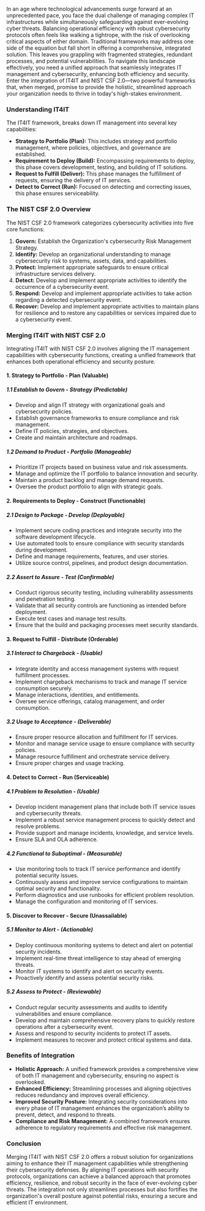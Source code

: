 In an age where technological advancements surge forward at an unprecedented pace, you face the dual challenge of managing complex IT infrastructures while simultaneously safeguarding against ever-evolving cyber threats. Balancing operational efficiency with robust cybersecurity protocols often feels like walking a tightrope, with the risk of overlooking critical aspects of either domain. Traditional frameworks may address one side of the equation but fall short in offering a comprehensive, integrated solution. This leaves you grappling with fragmented strategies, redundant processes, and potential vulnerabilities. To navigate this landscape effectively, you need a unified approach that seamlessly integrates IT management and cybersecurity, enhancing both efficiency and security. Enter the integration of IT4IT and NIST CSF 2.0—two powerful frameworks that, when merged, promise to provide the holistic, streamlined approach your organization needs to thrive in today's high-stakes environment.

### Understanding IT4IT

The IT4IT framework, breaks down IT management into several key capabilities:

- **Strategy to Portfolio (Plan):** This includes strategy and portfolio management, where policies, objectives, and governance are established.
- **Requirement to Deploy (Build):** Encompassing requirements to deploy, this phase covers development, testing, and building of IT solutions.
- **Request to Fulfill (Deliver):** This phase manages the fulfillment of requests, ensuring the delivery of IT services.
- **Detect to Correct (Run):** Focused on detecting and correcting issues, this phase ensures serviceability.

### The NIST CSF 2.0 Overview

The NIST CSF 2.0 framework categorizes cybersecurity activities into five core functions:

1. **Govern:** Establish the Organization's cybersecurity Risk Management Strategy.
2. **Identify:** Develop an organizational understanding to manage cybersecurity risk to systems, assets, data, and capabilities.
3. **Protect:** Implement appropriate safeguards to ensure critical infrastructure services delivery.
4. **Detect:** Develop and implement appropriate activities to identify the occurrence of a cybersecurity event.
5. **Respond:** Develop and implement appropriate activities to take action regarding a detected cybersecurity event.
6. **Recover:** Develop and implement appropriate activities to maintain plans for resilience and to restore any capabilities or services impaired due to a cybersecurity event.

### Merging IT4IT with NIST CSF 2.0

Integrating IT4IT with NIST CSF 2.0 involves aligning the IT management capabilities with cybersecurity functions, creating a unified framework that enhances both operational efficiency and security posture.

#### 1. **Strategy to Portfolio - Plan (Valuable)**

##### 1.1 Establish to Govern - Strategy (Predictable)
- Develop and align IT strategy with organizational goals and cybersecurity policies.
- Establish governance frameworks to ensure compliance and risk management.
- Define IT policies, strategies, and objectives.
- Create and maintain architecture and roadmaps.

##### 1.2 Demand to Product - Portfolio (Manageable)
- Prioritize IT projects based on business value and risk assessments.
- Manage and optimize the IT portfolio to balance innovation and security.
- Maintain a product backlog and manage demand requests.
- Oversee the product portfolio to align with strategic goals.

#### 2. **Requirements to Deploy - Construct (Functionable)**

##### 2.1 Design to Package - Develop (Deployable)
- Implement secure coding practices and integrate security into the software development lifecycle.
- Use automated tools to ensure compliance with security standards during development.
- Define and manage requirements, features, and user stories.
- Utilize source control, pipelines, and product design documentation.

##### 2.2 Assert to Assure - Test (Confirmable)
- Conduct rigorous security testing, including vulnerability assessments and penetration testing.
- Validate that all security controls are functioning as intended before deployment.
- Execute test cases and manage test results.
- Ensure that the build and packaging processes meet security standards.

#### 3. **Request to Fulfill - Distribute (Orderable)**

##### 3.1 Interact to Chargeback - (Usable)
- Integrate identity and access management systems with request fulfillment processes.
- Implement chargeback mechanisms to track and manage IT service consumption securely.
- Manage interactions, identities, and entitlements.
- Oversee service offerings, catalog management, and order consumption.

##### 3.2 Usage to Acceptance - (Deliverable)
- Ensure proper resource allocation and fulfillment for IT services.
- Monitor and manage service usage to ensure compliance with security policies.
- Manage resource fulfillment and orchestrate service delivery.
- Ensure proper charges and usage tracking.

#### 4. **Detect to Correct - Run (Serviceable)**

##### 4.1 Problem to Resolution - (Usable)
- Develop incident management plans that include both IT service issues and cybersecurity threats.
- Implement a robust service management process to quickly detect and resolve problems.
- Provide support and manage incidents, knowledge, and service levels.
- Ensure SLA and OLA adherence.

##### 4.2 Functional to Suboptimal - (Measurable)
- Use monitoring tools to track IT service performance and identify potential security issues.
- Continuously assess and improve service configurations to maintain optimal security and functionality.
- Perform diagnostics and use runbooks for efficient problem resolution.
- Manage the configuration and monitoring of IT services.

#### 5. **Discover to Recover - Secure (Unassailable)**

##### 5.1 Monitor to Alert - (Actionable)
- Deploy continuous monitoring systems to detect and alert on potential security incidents.
- Implement real-time threat intelligence to stay ahead of emerging threats.
- Monitor IT systems to identify and alert on security events.
- Proactively identify and assess potential security risks.

##### 5.2 Assess to Protect - (Reviewable)
- Conduct regular security assessments and audits to identify vulnerabilities and ensure compliance.
- Develop and maintain comprehensive recovery plans to quickly restore operations after a cybersecurity event.
- Assess and respond to security incidents to protect IT assets.
- Implement measures to recover and protect critical systems and data.

### Benefits of Integration

- **Holistic Approach:** A unified framework provides a comprehensive view of both IT management and cybersecurity, ensuring no aspect is overlooked.
- **Enhanced Efficiency:** Streamlining processes and aligning objectives reduces redundancy and improves overall efficiency.
- **Improved Security Posture:** Integrating security considerations into every phase of IT management enhances the organization’s ability to prevent, detect, and respond to threats.
- **Compliance and Risk Management:** A combined framework ensures adherence to regulatory requirements and effective risk management.

### Conclusion

Merging IT4IT with NIST CSF 2.0 offers a robust solution for organizations aiming to enhance their IT management capabilities while strengthening their cybersecurity defenses. By aligning IT operations with security protocols, organizations can achieve a balanced approach that promotes efficiency, resilience, and robust security in the face of ever-evolving cyber threats. The integration not only streamlines processes but also fortifies the organization's overall posture against potential risks, ensuring a secure and efficient IT environment.